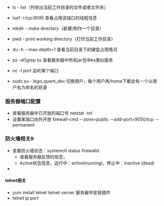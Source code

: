 * ls - list（列举出当前工作目录的文件或者文件夹）
* lsof -i tcp:8095 查看占用该端口的线程信息



* mkdir - make directory（新建/制作一个目录）
* pwd - print working directory（打印当前工作目录）
* du -h --max-depth=1 查看当前目录下的硬盘占用情况
*  ps -ef|grep ks 查看服务器中所有jar包中ks类似服务
*  nc -l port 监听某个端口 
*  sudo su - lego_quant_dev 切换用户，每个用户再/home下都会有一个以用户名为命名的目录





### 服务器端口配置

* 查看服务器中已开放的端口号 netstat -tnl
* 设置某端口向外开放 firewall-cmd --zone=public --add-port=9050/tcp --permanent

### 防火墙相关9

* 查看防火墙状态：systemctl status firewalld
  * 查看服务器反馈的信息，
  * Active状态信息，运行中：active(running)，停止中：inactive (dead)
* 



#### telnet相关

* yum install telnet telnet-server 服务器中安装插件
* telnet ip port